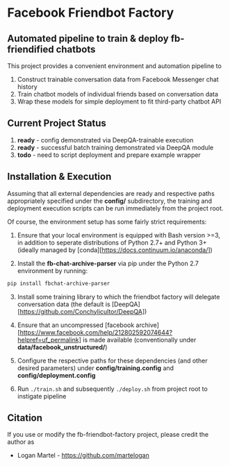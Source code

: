 # Facebook Friendbot Factory

## Automated pipeline to train & deploy fb-friendified chatbots

This project provides a convenient environment and automation pipeline
to 
1. Construct trainable conversation data from Facebook Messenger chat history
2. Train chatbot models of  individual friends based on conversation data
3. Wrap these models for simple deployment to fit third-party chatbot API

## Current Project Status

1. **ready** - config demonstrated via DeepQA-trainable execution
2. **ready** - successful batch training demonstrated via DeepQA module
3. **todo** - need to script deployment and prepare example wrapper

## Installation & Execution

Assuming that all external dependencies are ready and respective paths 
appropriately specified under the **config/** subdirectory, the training
and deployment execution scripts can be run immediately from the project root.

Of course, the environment setup has some fairly strict requirements: 

1. Ensure that your local environment is equipped with Bash version >=3, 
in addition to seperate distributions of Python 2.7+ and Python 3+ (ideally managed by [conda][https://docs.continuum.io/anaconda/])


2. Install the **fb-chat-archive-parser** via pip under the Python 2.7 environment by running:
```bash
pip install fbchat-archive-parser
```

3. Install some training library to which the friendbot factory will 
delegate conversation data  (the default is [DeepQA][https://github.com/Conchylicultor/DeepQA])

4. Ensure that an uncompressed 
[facebook archive][https://www.facebook.com/help/212802592074644?helpref=uf_permalink]
is made available (conventionally under **data/facebook_unstructured/<facebook-archive>**)

4. Configure the respective paths for these dependencies (and other desired parameters) under **config/training.config**
and **config/deployment.config**

5. Run `./train.sh` and subsequently `./deploy.sh` from project root to instigate pipeline


## Citation

If you use or modify the fb-friendbot-factory project, please credit the author as

* Logan Martel - https://github.com/martelogan
